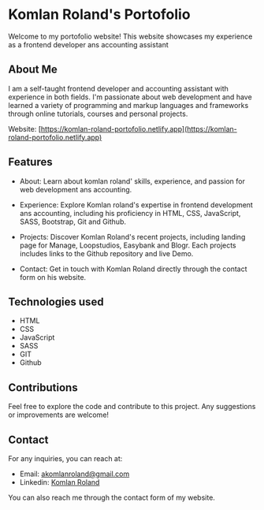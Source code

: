 # Komlan Roland's Portofolio
Welcome to my portofolio website! This website showcases my experience as a frontend developer ans accounting assistant

## About Me 
I am a self-taught frontend developer and accounting assistant with experience in both fields. I'm passionate about web development and have learned a variety of programming and markup languages and frameworks through online tutorials, courses and personal projects.

Website: [https://komlan-roland-portofolio.netlify.app](https://komlan-roland-portofolio.netlify.app)

## Features
- About: Learn about komlan roland' skills, experience, and passion for web development ans accounting.
  
- Experience: Explore Komlan roland's expertise in frontend development ans accounting, including his proficiency in HTML, CSS, JavaScript, SASS, Bootstrap, Git and Github.
  
- Projects: Discover Komlan Roland's recent projects, including landing page for Manage, Loopstudios, Easybank and Blogr. Each projects includes links to the Github repository and live Demo.
  
- Contact: Get in touch with Komlan Roland directly through the contact form on his website.

## Technologies used
- HTML
- CSS
- JavaScript
- SASS
- GIT
- Github

## Contributions
  Feel free to explore the code and contribute to this project. Any suggestions or improvements are welcome!

## Contact
  For any inquiries, you can reach at: 
  - Email: akomlanroland@gmail.com
  - Linkedin: [Komlan Roland](https://tg.linkedin.com/in/komlan-roland-agboyibo-469b38223)

You can also reach me through the contact form of my website.
